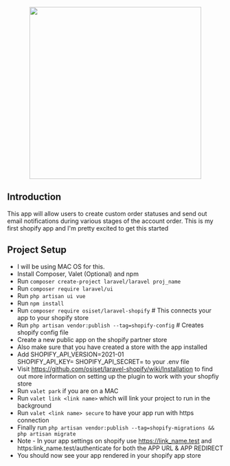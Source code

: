 <p align="center"><a href="https://laravel.com" target="_blank"><img src="https://raw.githubusercontent.com/laravel/art/master/logo-lockup/5%20SVG/2%20CMYK/1%20Full%20Color/laravel-logolockup-cmyk-red.svg" width="400"></a></p>

## Introduction
This app will allow users to create custom order statuses and send out email notifications during various stages of the account order.  This is my first shopify app and I'm pretty excited to get this started 

## Project Setup 

- I will be using MAC OS for this.  
- Install Composer, Valet (Optional) and npm
- Run `composer create-project laravel/laravel proj_name`
- Run `composer require laravel/ui`
- Run `php artisan ui vue`
- Run `npm install`
- Run `composer require osiset/laravel-shopify`  # This connects your app to your shopify store
- Run `php artisan vendor:publish --tag=shopify-config` # Creates shopify config file 
- Create a new public app on the shopify partner store 
- Also make sure that you have created a store with the app installed
- Add SHOPIFY_API_VERSION=2021-01       
      SHOPIFY_API_KEY=
      SHOPIFY_API_SECRET=
      to your .env file 
- Visit https://github.com/osiset/laravel-shopify/wiki/Installation to find out more information
  on setting up the plugin to work with your shopfiy store 
- Run `valet park` if you are on a MAC 
- Run `valet link <link name>` which will link your project to run in the background 
- Run `valet <link name> secure` to have your app run with https connection
- Finally run `php artisan vendor:publish --tag=shopify-migrations && php artisan migrate`
- Note - In your app settings on shopify use https://link_name.test and https:link_name.test/authenticate for both the APP URL & APP REDIRECT 
- You should now see your app rendered in your shopify app store 

